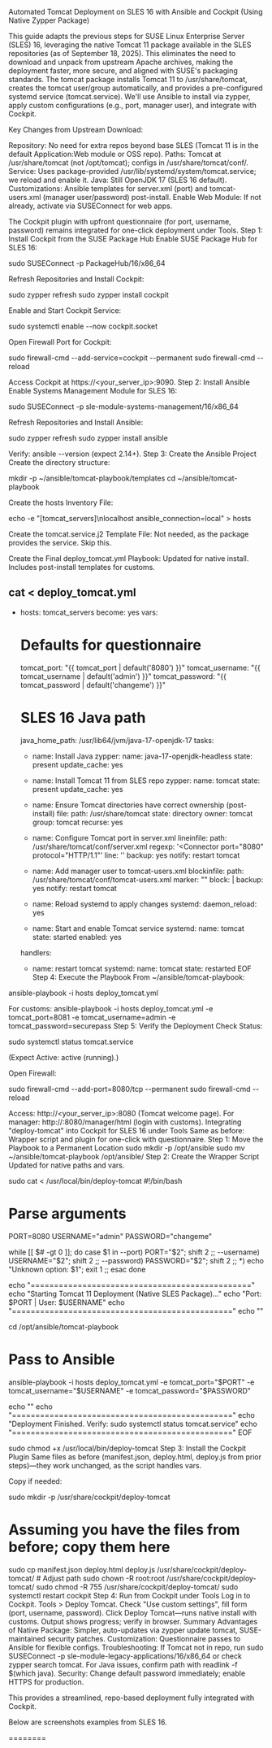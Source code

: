 Automated Tomcat Deployment on SLES 16 with Ansible and Cockpit (Using Native Zypper Package)

This guide adapts the previous steps for SUSE Linux Enterprise Server (SLES) 16, leveraging the native Tomcat 11 package available in the SLES repositories (as of September 18, 2025). This eliminates the need to download and unpack from upstream Apache archives, making the deployment faster, more secure, and aligned with SUSE's packaging standards. The tomcat package installs Tomcat 11 to /usr/share/tomcat, creates the tomcat user/group automatically, and provides a pre-configured systemd service (tomcat.service). We'll use Ansible to install via zypper, apply custom configurations (e.g., port, manager user), and integrate with Cockpit.

Key Changes from Upstream Download:

Repository: No need for extra repos beyond base SLES (Tomcat 11 is in the default Application:Web module or OSS repo).
Paths: Tomcat at /usr/share/tomcat (not /opt/tomcat); configs in /usr/share/tomcat/conf/.
Service: Uses package-provided /usr/lib/systemd/system/tomcat.service; we reload and enable it.
Java: Still OpenJDK 17 (SLES 16 default).
Customizations: Ansible templates for server.xml (port) and tomcat-users.xml (manager user/password) post-install.
Enable Web Module: If not already, activate via SUSEConnect for web apps.

The Cockpit plugin with upfront questionnaire (for port, username, password) remains integrated for one-click deployment under Tools.
Step 1: Install Cockpit from the SUSE Package Hub
Enable SUSE Package Hub for SLES 16:

sudo SUSEConnect -p PackageHub/16/x86_64

Refresh Repositories and Install Cockpit:

sudo zypper refresh
sudo zypper install cockpit

Enable and Start Cockpit Service:

sudo systemctl enable --now cockpit.socket

Open Firewall Port for Cockpit:

sudo firewall-cmd --add-service=cockpit --permanent
sudo firewall-cmd --reload

Access Cockpit at https://<your_server_ip>:9090.
Step 2: Install Ansible
Enable Systems Management Module for SLES 16:

sudo SUSEConnect -p sle-module-systems-management/16/x86_64

Refresh Repositories and Install Ansible:

sudo zypper refresh
sudo zypper install ansible

Verify: ansible --version (expect 2.14+).
Step 3: Create the Ansible Project
Create the directory structure:

mkdir -p ~/ansible/tomcat-playbook/templates
cd ~/ansible/tomcat-playbook

Create the hosts Inventory File:

echo -e "[tomcat_servers]\nlocalhost ansible_connection=local" > hosts

Create the tomcat.service.j2 Template File: Not needed, as the package provides the service. Skip this.

Create the Final deploy_tomcat.yml Playbook: Updated for native install. Includes post-install templates for customs.

cat <<EOF > deploy_tomcat.yml
---
- hosts: tomcat_servers
  become: yes
  vars:
    # Defaults for questionnaire
    tomcat_port: "{{ tomcat_port | default('8080') }}"
    tomcat_username: "{{ tomcat_username | default('admin') }}"
    tomcat_password: "{{ tomcat_password | default('changeme') }}"
    # SLES 16 Java path
    java_home_path: /usr/lib64/jvm/java-17-openjdk-17
  tasks:
    - name: Install Java
      zypper:
        name: java-17-openjdk-headless
        state: present
        update_cache: yes

    - name: Install Tomcat 11 from SLES repo
      zypper:
        name: tomcat
        state: present
        update_cache: yes

    - name: Ensure Tomcat directories have correct ownership (post-install)
      file:
        path: /usr/share/tomcat
        state: directory
        owner: tomcat
        group: tomcat
        recurse: yes

    - name: Configure Tomcat port in server.xml
      lineinfile:
        path: /usr/share/tomcat/conf/server.xml
        regexp: '<Connector port="8080" protocol="HTTP/1.1"'
        line: '<Connector port="{{ tomcat_port }}" protocol="HTTP/1.1" connectionTimeout="20000" redirectPort="8443" />'
        backup: yes
      notify: restart tomcat

    - name: Add manager user to tomcat-users.xml
      blockinfile:
        path: /usr/share/tomcat/conf/tomcat-users.xml
        marker: "<!-- {mark} ANSIBLE MANAGED BLOCK -->"
        block: |
          <role rolename="manager-gui"/>
          <user username="{{ tomcat_username }}" password="{{ tomcat_password }}" roles="manager-gui"/>
        backup: yes
      notify: restart tomcat

    - name: Reload systemd to apply changes
      systemd:
        daemon_reload: yes

    - name: Start and enable Tomcat service
      systemd:
        name: tomcat
        state: started
        enabled: yes

  handlers:
    - name: restart tomcat
      systemd:
        name: tomcat
        state: restarted
EOF
Step 4: Execute the Playbook
From ~/ansible/tomcat-playbook:

ansible-playbook -i hosts deploy_tomcat.yml

For customs: ansible-playbook -i hosts deploy_tomcat.yml -e tomcat_port=8081 -e tomcat_username=admin -e tomcat_password=securepass
Step 5: Verify the Deployment
Check Status:

sudo systemctl status tomcat.service

(Expect Active: active (running).)

Open Firewall:

sudo firewall-cmd --add-port=8080/tcp --permanent
sudo firewall-cmd --reload

Access: http://<your_server_ip>:8080 (Tomcat welcome page). For manager: http://<ip>:8080/manager/html (login with customs).
Integrating "deploy-tomcat" into Cockpit for SLES 16 under Tools
Same as before: Wrapper script and plugin for one-click with questionnaire.
Step 1: Move the Playbook to a Permanent Location
sudo mkdir -p /opt/ansible
sudo mv ~/ansible/tomcat-playbook /opt/ansible/
Step 2: Create the Wrapper Script
Updated for native paths and vars.

sudo cat <<EOF > /usr/local/bin/deploy-tomcat
#!/bin/bash

# Parse arguments
PORT=8080
USERNAME="admin"
PASSWORD="changeme"

while [[ \$# -gt 0 ]]; do
    case \$1 in
        --port) PORT="\$2"; shift 2 ;;
        --username) USERNAME="\$2"; shift 2 ;;
        --password) PASSWORD="\$2"; shift 2 ;;
        *) echo "Unknown option: \$1"; exit 1 ;;
    esac
done

echo "==============================================="
echo "Starting Tomcat 11 Deployment (Native SLES Package)..."
echo "Port: \$PORT | User: \$USERNAME"
echo "==============================================="
echo ""

cd /opt/ansible/tomcat-playbook

# Pass to Ansible
ansible-playbook -i hosts deploy_tomcat.yml -e tomcat_port="\$PORT" -e tomcat_username="\$USERNAME" -e tomcat_password="\$PASSWORD"

echo ""
echo "==============================================="
echo "Deployment Finished. Verify: sudo systemctl status tomcat.service"
echo "==============================================="
EOF

sudo chmod +x /usr/local/bin/deploy-tomcat
Step 3: Install the Cockpit Plugin
Same files as before (manifest.json, deploy.html, deploy.js from prior steps)—they work unchanged, as the script handles vars.

Copy if needed:

sudo mkdir -p /usr/share/cockpit/deploy-tomcat
# Assuming you have the files from before; copy them here
sudo cp manifest.json deploy.html deploy.js /usr/share/cockpit/deploy-tomcat/  # Adjust path
sudo chown -R root:root /usr/share/cockpit/deploy-tomcat/
sudo chmod -R 755 /usr/share/cockpit/deploy-tomcat/
sudo systemctl restart cockpit
Step 4: Run from Cockpit under Tools
Log in to Cockpit.
Tools > Deploy Tomcat.
Check "Use custom settings", fill form (port, username, password).
Click Deploy Tomcat—runs native install with customs.
Output shows progress; verify in browser.
Summary
Advantages of Native Package: Simpler, auto-updates via zypper update tomcat, SUSE-maintained security patches.
Customization: Questionnaire passes to Ansible for flexible configs.
Troubleshooting: If Tomcat not in repo, run sudo SUSEConnect -p sle-module-legacy-applications/16/x86_64 or check zypper search tomcat. For Java issues, confirm path with readlink -f $(which java).
Security: Change default password immediately; enable HTTPS for production.

This provides a streamlined, repo-based deployment fully integrated with Cockpit.




Below are screenshots examples from SLES 16.










========


